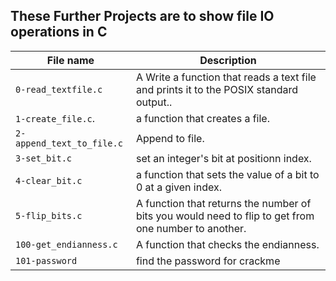## These Further Projects are to show file IO operations in C

|File name | Description |
|----------|-------------|
| `0-read_textfile.c` | A Write a function that reads a text file and prints it to the POSIX standard output..|
| `1-create_file.c`.| a function that creates a file. |
| `2-append_text_to_file.c` |Append to file. |
| `3-set_bit.c` | set an integer's bit at positionn index. |
| `4-clear_bit.c` |  a function that sets the value of a bit to 0 at a given index. |
| `5-flip_bits.c` | A function that returns the number of bits you would need to flip to get from one number to another. |
| `100-get_endianness.c` | A function that checks the endianness. |
| `101-password` | find the password for crackme |
